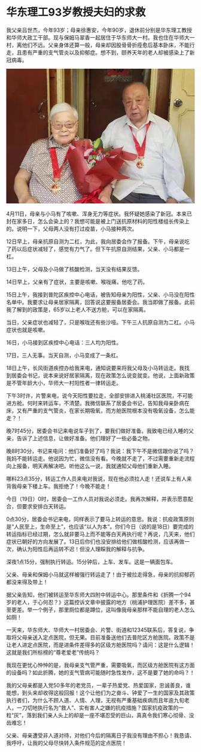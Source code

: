 # 华东理工93岁教授夫妇的求救

我父亲吕世杰，今年93岁；母亲徐惠安，今年90岁，退休前分别是华东理工教授和华师大政工干部。现与保姆马翠香一起居住于华东师大一村。我也住在华师大一村，离他们不远。父亲身体还算一般，母亲却因股骨骨折痊愈后基本卧床，不能行走，且患有严重的支气管炎以及抑郁症。想不到，颐养天年的老人却被感染上了新冠病毒。

![华东理工93岁教授夫妇](华东理工93岁教授夫妇.JPG)

4月11日，母亲与小马有了咳嗽、浑身无力等症状。我怀疑她感染了新冠。本来已封在家多日，怎么会染上的？我想可能是被上门送抗原材料的阳性楼组长传染上的。说明一下，父母两人没有打过疫苗，小马接种两次。

12日早上，母亲抗原自测为二杠，为此，我向居委会作了报备。下午，母亲说吃了药以后症状减轻了，感觉有力气了。但下午抗原自测结果，父亲、小马都是一杠。

13日上午，父母及小马做了核酸检测，当天没有结果反馈。

14日早上，父亲有了症状，主要是咳嗽、喉咙痛，他吃了药。

15日上午，我接到普陀区疾控中心电话，被告知母亲为阳性，父亲、小马没在阳性名单中。我要求让母亲居家隔离，回答说这要报备居委会。我当即做了报备。此前我了解到的政策是，65岁以上老人不送方舱，可以在家隔离。

当日，父亲症状也减轻了，只是喉咙还有些沙哑。下午三人抗原自测为二杠。小马症状也就是咳嗽。

16日，小马接到区疾控中心电话：三人均为阳性。

17日，三人无事。当天自测，小马变成了一条杠。

18日上午，长风街道疾控办给我来电，通知说要来将我父母及小马转运走。我找到居委会书记，说本来说好居家隔离，现在政策怎么说变就变。他说，上面新政策是不管年龄大小，华师大一村阳性者一律转运走。

下午3时许，片警来电，说今天阳性要拉走，全部安排进入桃浦社区医院，不可能进方舱。何时来转运车，不清楚。我微信联系了居委会书记，告知我母亲卧病在床，又有严重的支气管炎，在家长期吸氧，而方舱医院根本没有吸氧设备，怎么能走？！

晚7时45分，居委会书记来电说车子到了，要我们做好准备。我致电已经入睡的父亲，告诉了上述信息，让做好准备。他们理好了一些必备之物。

晚8时30分，书记来电问：他们准备好了吗？我说：我下午不是微信跟你说了吗？我妈不能转运走。他说因为忙，微信没有看。今晚就不走了，不过需要重新走流程向上报备，明天再解决吧。听他这么一说，我就通知父母他们重新入睡。

哪料23点35分，转运工作人员来电对我说，现在他必须拉人走！还说车上有人来背我母亲下楼上车。我拒绝了！今晚不能走！

今日（19日）0时，居委会一工作人员对我说必须走。我再次解释，并表示愿意配合，但要求安排白天转运。

0点30分，居委会书记来电，同样表示了要马上转运的意思。我说：抗疫政策原则是“人民至上，生命至上”，也应该“以人为本”。你们今日（说的是18日）要完成的转运指标已经过期，怎么就非要马上而不能等白天再执行呢？再说，几天来，他们症状已朝好的方向发展了。13日后你们也没安排给他们做核酸检测，应该再做一次，确认为阳性后再运转不迟！但没人理睬我的解释与抗争。

深夜1点15分，强制执行转运。15分钟后，上车、发车。这是一辆面包车。

父亲、母亲和保姆小马就这样被强行转运走了！由于被拉走得急，母亲的抗抑郁药都没来得及带上！

据父亲告知，他们被转运至华东师大四附中转运中心。那里条件和《折腾一个94岁的老人，于心何忍？》这篇控诉文章中披露的地方（桃浦护理医院）差不多，甚至更差。举一个例子，那里厕位都是蹲位，这叫像我母亲那样不能自理的老人怎么如厕！

一天来，华东师大、华师大一村居委会、片警、街道和12345联系后，答复说，争取将父母亲送入定点医院，但无果。目前准备送他们去普陀区方舱医院。政策不是让老人进定点医院，而是进条件差得多的区级方舱医院吗？请问：这是什么逻辑！这就是我们所标榜的“尊老爱老”传统吗？

我现在更忧心忡忡的是，我母亲支气管严重，需要吸氧，而区级方舱医院有这方面的设备吗？如此折腾，她的支气管病可能随时急性发作，这不是要了她的命吗？！

我的父母亲都是入党50多年的老党员，一辈子热爱党、热爱国家，忠诚善良，谁能想，到头来却收得这般回报！这个让他们为之奋斗、钟爱了一生的国家及其政策执行者们，为什么不顾人道、人情、人理，无视有严重基础疾病而且年逾九旬老人，一刀切地执行名为“救人”、实有害人之嫌的抗疫措施？国家抗疫政策的一粒“灰”，落到我们亲人头上的却是一座不堪忍受的巨山，真真令我们寒心彻骨、没齿难忘！

父亲、母亲遭受非人道对待，对他们今后的隔离日子我没有理由不担心！我恳请、我呼吁，让我的父母尽快转入条件规范的定点医院！
